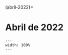 (abril-2022)=

# Abril de 2022

```{figure} ../imagens/calendario/2022/calendario-2022-04.svg
---
width: 100%
---
```

